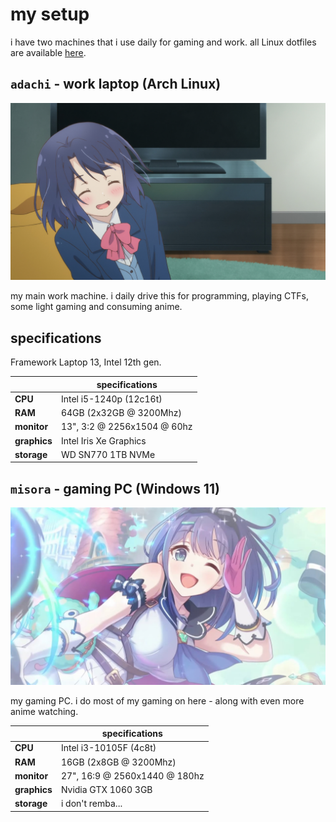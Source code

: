 # my setup

i have two machines that i use daily for gaming and work. all Linux dotfiles are available [here](https://github.com/j1nxie/dotfiles).

## `adachi` - work laptop (Arch Linux)

![Adachi Sakura](images/adachi.jpg)

my main work machine. i daily drive this for programming, playing CTFs, some light gaming and consuming anime.

## specifications

Framework Laptop 13, Intel 12th gen.

|              | specifications              |
|--------------|-----------------------------|
| **CPU**      | Intel i5-1240p (12c16t)     |
| **RAM**      | 64GB (2x32GB @ 3200Mhz)     |
| **monitor**  | 13", 3:2 @ 2256x1504 @ 60hz |
| **graphics** | Intel Iris Xe Graphics      |
| **storage**  | WD SN770 1TB NVMe           |

## `misora` - gaming PC (Windows 11)

![Misora](images/misora.jpg)

my gaming PC. i do most of my gaming on here - along with even more anime watching.

|              | specifications                |
|--------------|-------------------------------|
| **CPU**      | Intel i3-10105F (4c8t)        |
| **RAM**      | 16GB (2x8GB @ 3200Mhz)        |
| **monitor**  | 27", 16:9 @ 2560x1440 @ 180hz |
| **graphics** | Nvidia GTX 1060 3GB           |
| **storage**  | i don't remba...              |

